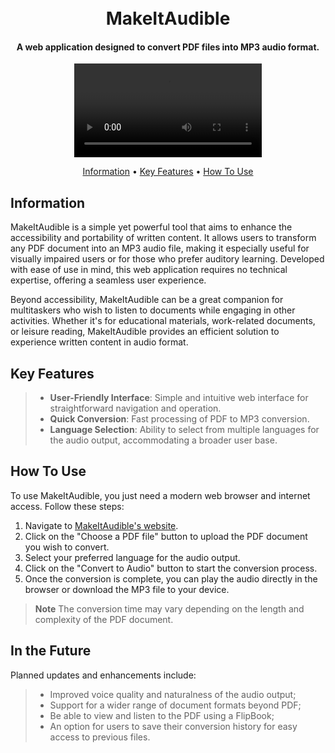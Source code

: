 <h1 align="center">
  <br>
  MakeItAudible
  <br>
</h1>

<h4 align="center">A web application designed to convert PDF files into MP3 audio format.</h4>

<p align="center">
  <video src="demo.mp4" alt="MakeItAudible Demo" width="300" autoplay loop></video>
</p>

<p align="center">
  <a href="#information">Information</a> •
  <a href="#key-features">Key Features</a> •
  <a href="#how-to-use">How To Use</a>

## Information

  MakeItAudible is a simple yet powerful tool that aims to enhance the accessibility and portability of written content. It allows users to transform any PDF document into an MP3 audio file, making it especially useful for visually impaired users or for those who prefer auditory learning. Developed with ease of use in mind, this web application requires no technical expertise, offering a seamless user experience.

  Beyond accessibility, MakeItAudible can be a great companion for multitaskers who wish to listen to documents while engaging in other activities. Whether it's for educational materials, work-related documents, or leisure reading, MakeItAudible provides an efficient solution to experience written content in audio format.


## Key Features

>* **User-Friendly Interface**: Simple and intuitive web interface for straightforward navigation and operation.
>* **Quick Conversion**: Fast processing of PDF to MP3 conversion.
>* **Language Selection**: Ability to select from multiple languages for the audio output, accommodating a broader user base.

## How To Use

To use MakeItAudible, you just need a modern web browser and internet access. Follow these steps:

1. Navigate to [MakeItAudible's website](#).
2. Click on the "Choose a PDF file" button to upload the PDF document you wish to convert.
3. Select your preferred language for the audio output.
4. Click on the "Convert to Audio" button to start the conversion process.
5. Once the conversion is complete, you can play the audio directly in the browser or download the MP3 file to your device.

> **Note**
> The conversion time may vary depending on the length and complexity of the PDF document.

## In the Future
Planned updates and enhancements include:
>* Improved voice quality and naturalness of the audio output;
>* Support for a wider range of document formats beyond PDF;
>* Be able to view and listen to the PDF using a FlipBook;
>* An option for users to save their conversion history for easy access to previous files.

